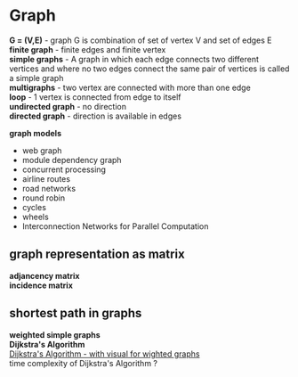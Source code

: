# Graph

**G = (V,E)** - graph G is combination of set of vertex V and set of edges E  
**finite graph** - finite edges and finite vertex  
**simple graphs** - A graph in which each edge connects two different vertices and where
no two edges connect the same pair of vertices is called a simple graph  
**multigraphs** - two vertex are connected with more than one edge  
**loop** - 1 vertex is connected from edge to itself  
**undirected graph** - no direction    
**directed graph** - direction is available in edges  

**graph models**  
- web graph  
- module dependency graph
- concurrent processing
- airline routes 
- road networks 
- round robin   
- cycles  
- wheels   
- Interconnection Networks for Parallel Computation  

## graph representation as matrix
**adjancency matrix**  
**incidence matrix**  

## shortest path in graphs

**weighted simple graphs**  
**Dijkstra's Algorithm**  
[Dijkstra's Algorithm - with visual for wighted graphs](https://www.freecodecamp.org/news/dijkstras-shortest-path-algorithm-visual-introduction/)  
time complexity of Dijkstra's Algorithm ?  







